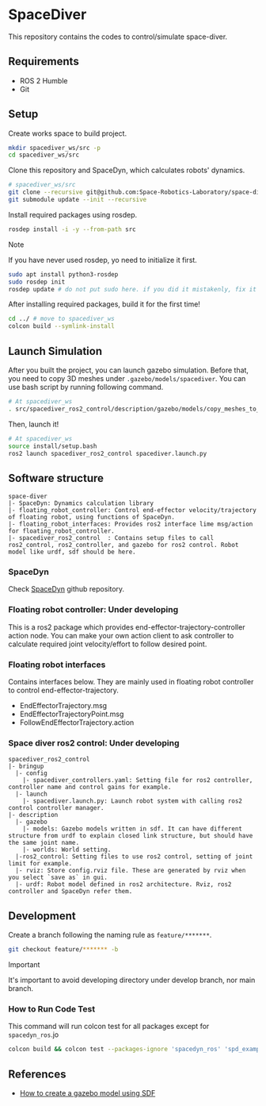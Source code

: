 # SpaceDiver

This repository contains the codes to control/simulate space-diver.

## Requirements

- ROS 2 Humble
- Git

## Setup

Create works space to build project.

```bash
mkdir spacediver_ws/src -p
cd spacediver_ws/src
```

Clone this repository and SpaceDyn, which calculates robots' dynamics.

```bash
# spacediver_ws/src
git clone --recursive git@github.com:Space-Robotics-Laboratory/space-diver.git
git submodule update --init --recursive
```

Install required packages using rosdep.

```bash
rosdep install -i -y --from-path src
```

> [!NOTE]
> If you have never used rosdep, yo need to initialize it first.
>
>```bash
>sudo apt install python3-rosdep
>sudo rosdep init
>rosdep update # do not put sudo here. if you did it mistakenly, fix it by "sudo rosdep fix-permissions"
>```

After installing required packages, build it for the first time!

```bash
cd ../ # move to spacediver_ws
colcon build --symlink-install
```

## Launch Simulation

After you built the project, you can launch gazebo simulation. Before that, you need to copy 3D meshes under `.gazebo/models/spacediver`. You can use bash script by running following command.

```bash
# At spacediver_ws
. src/spacediver_ros2_control/description/gazebo/models/copy_meshes_to_gazebo.sh
```

Then, launch it!

```bash
# At spacediver_ws
source install/setup.bash
ros2 launch spacediver_ros2_control spacediver.launch.py
```

## Software structure

```tree
space-diver
|- SpaceDyn: Dynamics calculation library
|- floating_robot_controller: Control end-effector velocity/trajectory of floating robot, using functions of SpaceDyn.
|- floating_robot_interfaces: Provides ros2 interface lime msg/action for floating_robot_controller.
|- spacediver_ros2_control  : Contains setup files to call ros2_control, ros2_controller, and gazebo for ros2 control. Robot model like urdf, sdf should be here.
```

### SpaceDyn

Check [SpaceDyn](https://github.com/Space-Robotics-Laboratory/SpaceDyn/tree/70218d7466ca99a1ba7cd742ab3eb57c7a39dce3) github repository.

### Floating robot controller: Under developing

This is a ros2 package which provides end-effector-trajectory-controller action node. You can make your own action client to ask controller to calculate required joint velocity/effort to follow desired point.

### Floating robot interfaces

Contains interfaces below. They are mainly used in floating robot controller to control end-effector-trajectory.

- EndEffectorTrajectory.msg
- EndEffectorTrajectoryPoint.msg
- FollowEndEffectorTrajectory.action

### Space diver ros2 control: Under developing

```tree
spacediver_ros2_control
|- bringup
  |- config
    |- spacediver_controllers.yaml: Setting file for ros2 controller, controller name and control gains for example.
  |- launch
    |- spacediver.launch.py: Launch robot system with calling ros2 control controller manager.
|- description
  |- gazebo
    |- models: Gazebo models written in sdf. It can have different structure from urdf to explain closed link structure, but should have the same joint name.
    |- worlds: World setting.
  |-ros2_control: Setting files to use ros2 control, setting of joint limit for example.
  |- rviz: Store config.rviz file. These are generated by rviz when you select `save as` in gui.
  |- urdf: Robot model defined in ros2 architecture. Rviz, ros2 controller and SpaceDyn refer them.
```

## Development

Create a branch following the naming rule as `feature/*******`.

```bash
git checkout feature/******* -b
```

> [!IMPORTANT]
> It's important to avoid developing directory under develop branch, nor main branch.

### How to Run Code Test

This command will run colcon test for all packages except for `spacedyn_ros`.jo

```bash
colcon build && colcon test --packages-ignore 'spacedyn_ros' 'spd_example' && colcon test-result --verbose
```

## References

- [How to create a gazebo model using SDF](https://www.theconstruct.ai/gazebo-5-minutes-004-create-gazebo-model-using-sdf/)
